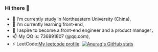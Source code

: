 ### Hi there 👋
- 🔭 I'm currently study in Northeastern University (China),
- 🌱 I’m currently learning front-end,
- 💬 I aspire to become a front-end engineer and a product manager，
- 📫 My QQ is: 736891807 (@qq.com),
- ⚡ LeetCode:[My leetcode profile](https://leetcode.cn/u/ji-xie-4/).
[![Anurag's GitHub stats](https://github-readme-stats.vercel.app/api?username=Jye10032&show_icons=true&rank_icon=github&theme=transparent)](https://github.com/anuraghazra/github-readme-stats)

<!--
**Jye10032/Jye10032** is a ✨ _special_ ✨ repository because its `README.md` (this file) appears on your GitHub profile.

Here are some ideas to get you started:

- 🔭 I’m currently working on ...
- 🌱 I’m currently learning ...
- 👯 I’m looking to collaborate on ...
- 🤔 I’m looking for help with ...
- 💬 Ask me about ...
- 📫 How to reach me: ...
- 😄 Pronouns: ...
- ⚡ Fun fact: ...
-->
